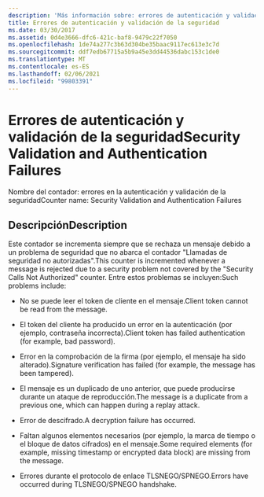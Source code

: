 ```yaml
---
description: 'Más información sobre: errores de autenticación y validación de seguridad'
title: Errores de autenticación y validación de la seguridad
ms.date: 03/30/2017
ms.assetid: 0d4e3666-dfc6-421c-baf8-9479c22f7050
ms.openlocfilehash: 1de74a277c3b63d304be35baac9117ec613e3c7d
ms.sourcegitcommit: ddf7edb67715a5b9a45e3dd44536dabc153c1de0
ms.translationtype: MT
ms.contentlocale: es-ES
ms.lasthandoff: 02/06/2021
ms.locfileid: "99803391"
---
```

# <a name="security-validation-and-authentication-failures"></a><span data-ttu-id="abe10-103">Errores de autenticación y validación de la seguridad</span><span class="sxs-lookup"><span data-stu-id="abe10-103">Security Validation and Authentication Failures</span></span>

<span data-ttu-id="abe10-104">Nombre del contador: errores en la autenticación y validación de la seguridad</span><span class="sxs-lookup"><span data-stu-id="abe10-104">Counter name: Security Validation and Authentication Failures</span></span>  
  
## <a name="description"></a><span data-ttu-id="abe10-105">Descripción</span><span class="sxs-lookup"><span data-stu-id="abe10-105">Description</span></span>  

 <span data-ttu-id="abe10-106">Este contador se incrementa siempre que se rechaza un mensaje debido a un problema de seguridad que no abarca el contador "Llamadas de seguridad no autorizadas".</span><span class="sxs-lookup"><span data-stu-id="abe10-106">This counter is incremented whenever a message is rejected due to a security problem not covered by the "Security Calls Not Authorized" counter.</span></span> <span data-ttu-id="abe10-107">Entre estos problemas se incluyen:</span><span class="sxs-lookup"><span data-stu-id="abe10-107">Such problems include:</span></span>  
  
- <span data-ttu-id="abe10-108">No se puede leer el token de cliente en el mensaje.</span><span class="sxs-lookup"><span data-stu-id="abe10-108">Client token cannot be read from the message.</span></span>  
  
- <span data-ttu-id="abe10-109">El token del cliente ha producido un error en la autenticación (por ejemplo, contraseña incorrecta).</span><span class="sxs-lookup"><span data-stu-id="abe10-109">Client token has failed authentication (for example, bad password).</span></span>  
  
- <span data-ttu-id="abe10-110">Error en la comprobación de la firma (por ejemplo, el mensaje ha sido alterado).</span><span class="sxs-lookup"><span data-stu-id="abe10-110">Signature verification has failed (for example, the message has been tampered).</span></span>  
  
- <span data-ttu-id="abe10-111">El mensaje es un duplicado de uno anterior, que puede producirse durante un ataque de reproducción.</span><span class="sxs-lookup"><span data-stu-id="abe10-111">The message is a duplicate from a previous one, which can happen during a replay attack.</span></span>  
  
- <span data-ttu-id="abe10-112">Error de descifrado.</span><span class="sxs-lookup"><span data-stu-id="abe10-112">A decryption failure has occurred.</span></span>  
  
- <span data-ttu-id="abe10-113">Faltan algunos elementos necesarios (por ejemplo, la marca de tiempo o el bloque de datos cifrados) en el mensaje.</span><span class="sxs-lookup"><span data-stu-id="abe10-113">Some required elements (for example, missing timestamp or encrypted data block) are missing from the message.</span></span>  
  
- <span data-ttu-id="abe10-114">Errores durante el protocolo de enlace TLSNEGO/SPNEGO.</span><span class="sxs-lookup"><span data-stu-id="abe10-114">Errors have occurred during TLSNEGO/SPNEGO handshake.</span></span>
